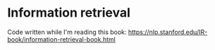 # Information retrieval

Code written while I'm reading this book: https://nlp.stanford.edu/IR-book/information-retrieval-book.html
